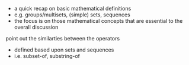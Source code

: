 
- a quick recap on basic mathematical definitions
- e.g. groups/multisets, (simple) sets, sequences
- the focus is on those mathematical concepts
  that are essential to the overall discussion

point out the similarties between the operators
- defined based upon sets and sequences
- i.e. subset-of, substring-of
